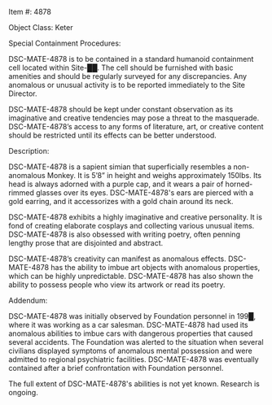 Item #: 4878

Object Class: Keter

Special Containment Procedures:

DSC-MATE-4878 is to be contained in a standard humanoid containment cell located within Site-██. The cell should be furnished with basic amenities and should be regularly surveyed for any discrepancies. Any anomalous or unusual activity is to be reported immediately to the Site Director.

DSC-MATE-4878 should be kept under constant observation as its imaginative and creative tendencies may pose a threat to the masquerade. DSC-MATE-4878’s access to any forms of literature, art, or creative content should be restricted until its effects can be better understood.

Description:

DSC-MATE-4878 is a sapient simian that superficially resembles a non-anomalous Monkey. It is 5’8” in height and weighs approximately 150lbs. Its head is always adorned with a purple cap, and it wears a pair of horned-rimmed glasses over its eyes. DSC-MATE-4878's ears are pierced with a gold earring, and it accessorizes with a gold chain around its neck.

DSC-MATE-4878 exhibits a highly imaginative and creative personality. It is fond of creating elaborate cosplays and collecting various unusual items. DSC-MATE-4878 is also obsessed with writing poetry, often penning lengthy prose that are disjointed and abstract.

DSC-MATE-4878’s creativity can manifest as anomalous effects. DSC-MATE-4878 has the ability to imbue art objects with anomalous properties, which can be highly unpredictable. DSC-MATE-4878 has also shown the ability to possess people who view its artwork or read its poetry.

Addendum:

DSC-MATE-4878 was initially observed by Foundation personnel in 199█, where it was working as a car salesman. DSC-MATE-4878 had used its anomalous abilities to imbue cars with dangerous properties that caused several accidents. The Foundation was alerted to the situation when several civilians displayed symptoms of anomalous mental possession and were admitted to regional psychiatric facilities. DSC-MATE-4878 was eventually contained after a brief confrontation with Foundation personnel.

The full extent of DSC-MATE-4878's abilities is not yet known. Research is ongoing.